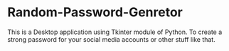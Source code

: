 # Random-Password-Genretor
This is a Desktop application using Tkinter module of Python.
To create a strong password for your social media accounts or other stuff like that.
